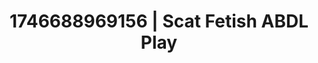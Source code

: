---
categories:
- AI-generated
- Intimate rituals
- Cyberpunk intimacy
- Vintage boudoir
- ASMR
- Soft domination
- Intimate POV
- Cosplay
image: /assets/images/1746688969156.jpg
layout: post
seo:
  description: Featured content with premium ABDL Play, Scat Fetish. HD images available.
  keywords: ABDL Play, Scat Fetish
  og_image: /assets/images/1746688969156.jpg
  schema_type: VisualArtwork
tags:
- ABDL Play
- Scat Fetish
- '#1746688969156'
title: 1746688969156 | Scat Fetish ABDL Play
---